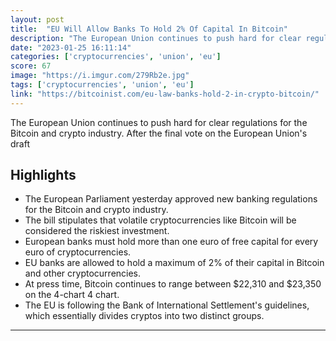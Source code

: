 ```yaml
---
layout: post
title:  "EU Will Allow Banks To Hold 2% Of Capital In Bitcoin"
description: "The European Union continues to push hard for clear regulations for the Bitcoin and crypto industry. After the final vote on the European Union's draft"
date: "2023-01-25 16:11:14"
categories: ['cryptocurrencies', 'union', 'eu']
score: 67
image: "https://i.imgur.com/279Rb2e.jpg"
tags: ['cryptocurrencies', 'union', 'eu']
link: "https://bitcoinist.com/eu-law-banks-hold-2-in-crypto-bitcoin/"
---
```


The European Union continues to push hard for clear regulations for the Bitcoin and crypto industry. After the final vote on the European Union's draft

## Highlights

- The European Parliament yesterday approved new banking regulations for the Bitcoin and crypto industry.
- The bill stipulates that volatile cryptocurrencies like Bitcoin will be considered the riskiest investment.
- European banks must hold more than one euro of free capital for every euro of cryptocurrencies.
- EU banks are allowed to hold a maximum of 2% of their capital in Bitcoin and other cryptocurrencies.
- At press time, Bitcoin continues to range between $22,310 and $23,350 on the 4-chart 4 chart.
- The EU is following the Bank of International Settlement's guidelines, which essentially divides cryptos into two distinct groups.

---
